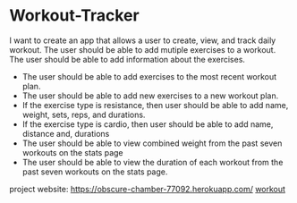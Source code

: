 # Workout-Tracker

I want to create an app that allows a user to create, view, and track daily workout. The user should be able to add mutiple exercises to a workout. The user should be able to add information about the exercises.

- The user should be able to add exercises to the most recent workout plan.
- The user should be able to add new exercises to a new workout plan.
- If the exercise type is resistance, then user should be able to add name, weight, sets, reps, and durations.
- If the exercise type is cardio, then user should be able to add name, distance and, durations
- The user should be able to view combined weight from the past seven workouts on the stats page
- The user should be able to view the duration of each workout from the past seven workouts on the stats page.

project website: https://obscure-chamber-77092.herokuapp.com/
[workout](workout.jpg)
